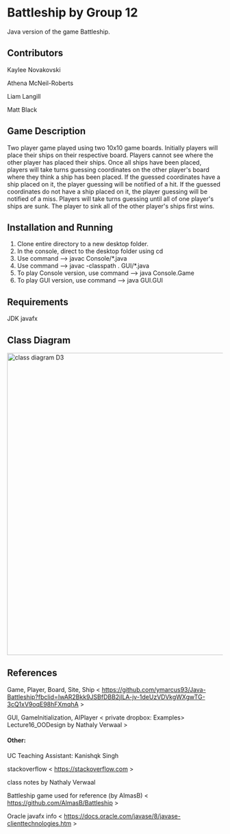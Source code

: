 # Battleship by Group 12 

Java version of the game Battleship.

## Contributors
Kaylee Novakovski

Athena McNeil-Roberts

Liam Langill

Matt Black

## Game Description

Two player game played using two 10x10 game boards. Initially players will place their ships on their respective board. Players cannot see where the other player has placed their ships. Once all ships have been placed, players will take turns guessing coordinates on the other player's board where they think a ship has been placed. If the guessed coordinates have a ship placed on it, the player guessing will be notified of a hit. If the guessed coordinates do not have a ship placed on it, the player guessing will be notified of a miss. Players will take turns guessing until all of one player's ships are sunk. The player to sink all of the other player's ships first wins.

## Installation and Running 

1. Clone entire directory to a new desktop folder.
2. In the console, direct to the desktop folder using cd <filepath>
3. Use command --> javac Console/*.java
4. Use command --> javac -classpath . GUI/*.java
5. To play Console version, use command --> java Console.Game
6. To play GUI version, use command --> java GUI.GUI
  
## Requirements

JDK
javafx

## Class Diagram

<img width="705" alt="class diagram D3" src="https://user-images.githubusercontent.com/47372331/54896036-d3a70280-4e87-11e9-8e21-73be63f3303b.png">

## References

Game, Player, Board, Site, Ship < https://github.com/ymarcus93/Java-Battleship?fbclid=IwAR2Bkk9JSBfDBB2jlLA-jv-1deUzVDVkgWXgwTG-3cQ1xV9oqE98hFXmqhA >

GUI, GameInitialization, AIPlayer < private dropbox:  Examples> Lecture16_OODesign by Nathaly Verwaal >

#### Other:

UC Teaching Assistant: Kanishqk Singh

stackoverflow < https://stackoverflow.com >

class notes by Nathaly Verwaal

Battleship game used for reference (by AlmasB) < https://github.com/AlmasB/Battleship >

Oracle javafx info < https://docs.oracle.com/javase/8/javase-clienttechnologies.htm >


